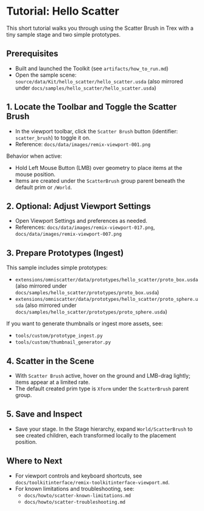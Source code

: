 # Tutorial: Hello Scatter

This short tutorial walks you through using the Scatter Brush in Trex with a tiny sample stage and two simple prototypes.

## Prerequisites

- Built and launched the Toolkit (see `artifacts/how_to_run.md`)
- Open the sample scene: `source/data/Kit/hello_scatter/hello_scatter.usda` (also mirrored under `docs/samples/hello_scatter/hello_scatter.usda`)

## 1. Locate the Toolbar and Toggle the Scatter Brush

- In the viewport toolbar, click the `Scatter Brush` button (identifier: `scatter_brush`) to toggle it on.
- Reference: `docs/data/images/remix-viewport-001.png`

Behavior when active:
- Hold Left Mouse Button (LMB) over geometry to place items at the mouse position.
- Items are created under the `ScatterBrush` group parent beneath the default prim or `/World`.

## 2. Optional: Adjust Viewport Settings

- Open Viewport Settings and preferences as needed.
- References: `docs/data/images/remix-viewport-017.png`, `docs/data/images/remix-viewport-007.png`

## 3. Prepare Prototypes (Ingest)

This sample includes simple prototypes:
- `extensions/omniscatter/data/prototypes/hello_scatter/proto_box.usda` (also mirrored under `docs/samples/hello_scatter/prototypes/proto_box.usda`)
- `extensions/omniscatter/data/prototypes/hello_scatter/proto_sphere.usda` (also mirrored under `docs/samples/hello_scatter/prototypes/proto_sphere.usda`)

If you want to generate thumbnails or ingest more assets, see:
- `tools/custom/prototype_ingest.py`
- `tools/custom/thumbnail_generator.py`

## 4. Scatter in the Scene

- With `Scatter Brush` active, hover on the ground and LMB-drag lightly; items appear at a limited rate.
- The default created prim type is `Xform` under the `ScatterBrush` parent group.

## 5. Save and Inspect

- Save your stage. In the Stage hierarchy, expand `World/ScatterBrush` to see created children, each transformed locally to the placement position.

## Where to Next

- For viewport controls and keyboard shortcuts, see `docs/toolkitinterface/remix-toolkitinterface-viewport.md`.
- For known limitations and troubleshooting, see:
  - `docs/howto/scatter-known-limitations.md`
  - `docs/howto/scatter-troubleshooting.md`